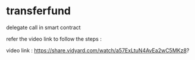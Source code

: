 # transferfund
delegate call in smart contract


 refer the video link to follow the steps : 

 video link : https://share.vidyard.com/watch/a57ExLtuN4AvEa2wC5MKz8?
